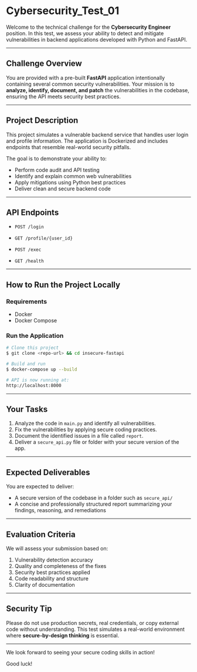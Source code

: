 # Cybersecurity\_Test\_01

Welcome to the technical challenge for the **Cybersecurity Engineer** position. In this test, we assess your ability to detect and mitigate vulnerabilities in backend applications developed with Python and FastAPI.

---

## Challenge Overview

You are provided with a pre-built **FastAPI** application intentionally containing several common security vulnerabilities. Your mission is to **analyze, identify, document, and patch** the vulnerabilities in the codebase, ensuring the API meets security best practices.

---

## Project Description

This project simulates a vulnerable backend service that handles user login and profile information. The application is Dockerized and includes endpoints that resemble real-world security pitfalls.

The goal is to demonstrate your ability to:

- Perform code audit and API testing
- Identify and explain common web vulnerabilities
- Apply mitigations using Python best practices
- Deliver clean and secure backend code

---

## API Endpoints

- `POST /login`

- `GET /profile/{user_id}`

- `POST /exec`

- `GET /health`

---

## How to Run the Project Locally

### Requirements

- Docker
- Docker Compose

### Run the Application

```bash
# Clone this project
$ git clone <repo-url> && cd insecure-fastapi

# Build and run
$ docker-compose up --build

# API is now running at:
http://localhost:8000
```

---

## Your Tasks

1. Analyze the code in `main.py` and identify all vulnerabilities.
2. Fix the vulnerabilities by applying secure coding practices.
3. Document the identified issues in a file called `report`.
4. Deliver a `secure_api.py` file or folder with your secure version of the app.

---

## Expected Deliverables

You are expected to deliver:

- A secure version of the codebase in a folder such as `secure_api/`
- A concise and professionally structured report summarizing your findings, reasoning, and remediations

---

## Evaluation Criteria

We will assess your submission based on:

1. Vulnerability detection accuracy
2. Quality and completeness of the fixes
3. Security best practices applied
4. Code readability and structure
5. Clarity of documentation

---

## Security Tip

Please do not use production secrets, real credentials, or copy external code without understanding. This test simulates a real-world environment where **secure-by-design thinking** is essential.

---

We look forward to seeing your secure coding skills in action!

Good luck!
